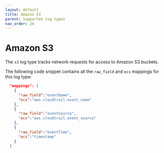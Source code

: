 ```yaml
---
layout: default
title: Amazon S3
parent: Supported log types
nav_order: 24
---
```


# Amazon S3

The `s3` log type tracks network requests for access to Amazon S3 buckets.

The following code snippet contains all the `raw_field` and `ecs` mappings for this log type:

```json
  "mappings": [
    {
      "raw_field":"eventName",
      "ecs":"aws.cloudtrail.event_name"
    },
    {
      "raw_field":"eventSource",
      "ecs":"aws.cloudtrail.event_source"
    },
    {
      "raw_field":"eventTime",
      "ecs":"timestamp"
    }
  ]
```